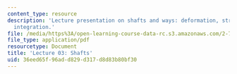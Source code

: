 ```yaml
---
content_type: resource
description: 'Lecture presentation on shafts and ways: deformation, stresses, and
  integration.'
file: /media/https%3A/open-learning-course-data-rc.s3.amazonaws.com/2-72-elements-of-mechanical-design-spring-2009/36eed65f96add829d317d8d83b80bf30_MIT2_72s09_lec03.pdf
file_type: application/pdf
resourcetype: Document
title: 'Lecture 03: Shafts'
uid: 36eed65f-96ad-d829-d317-d8d83b80bf30
---
```

